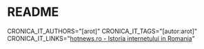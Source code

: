 # README

CRONICA_IT_AUTHORS="[arot]"
CRONICA_IT_TAGS="[autor:arot]"
CRONICA_IT_LINKS="[hotnews.ro - Istoria internetului in Romania](https://economie.hotnews.ro/stiri-20_ani_internet-15969144-istoria-internetului-romania-alexandru-rotaru-nu-pot-spun-inventat-noi-ceva-plus-aici-romania-doar-majoritatea-noutatilor-adoptat-printre-primii.htm)"

